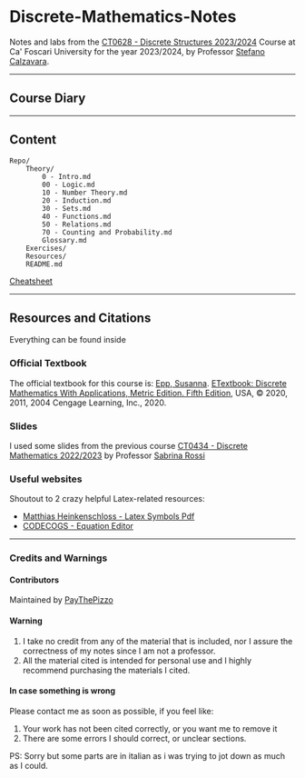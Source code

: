 # Discrete-Mathematics-Notes

Notes and labs from the [CT0628 - Discrete Structures 2023/2024](https://www.unive.it/data/course/493937) Course at Ca' Foscari University for the year 2023/2024, by Professor [Stefano Calzavara](https://www.unive.it/data/persone/5591843).

--- 

## Course Diary

---

## Content

```text
Repo/
    Theory/
        0 - Intro.md
        00 - Logic.md
        10 - Number Theory.md
        20 - Induction.md
        30 - Sets.md
        40 - Functions.md
        50 - Relations.md
        70 - Counting and Probability.md
        Glossary.md
    Exercises/
    Resources/
    README.md

```

[Cheatsheet](https://htmlpreview.github.io/?)

---

## Resources and Citations
Everything can be found inside

### Official Textbook
The official textbook for this course is: [Epp, Susanna](https://condor.depaul.edu/~sepp/). [ETextbook: Discrete Mathematics With Applications, Metric Edition. Fifth Edition](https://condor.depaul.edu/~sepp/DM5e.htm), USA, © 2020, 2011, 2004 Cengage Learning, Inc., 2020.

### Slides
I used some slides from the previous course [CT0434 - Discrete Mathematics 2022/2023](https://www.unive.it/data/insegnamento/379940) by Professor [Sabrina Rossi](https://www.unive.it/data/persone/5590334)

### Useful websites
Shoutout to 2 crazy helpful Latex-related resources:
* [Matthias Heinkenschloss - Latex Symbols Pdf](https://www.cmor-faculty.rice.edu/~heinken/latex/symbols.pdf)
* [CODECOGS - Equation Editor](https://latex.codecogs.com/eqneditor/editor.php)


---
### Credits and Warnings

#### Contributors
Maintained by [PayThePizzo](https://github.com/PayThePizzo)

#### Warning
1. I take no credit from any of the material that is included, nor I assure the correctness of my notes since I am not a professor. 
2. All the material cited is intended for personal use and I highly recommend purchasing the materials I cited. 

#### In case something is wrong
Please contact me as soon as possible, if you feel like:
1. Your work has not been cited correctly, or you want me to remove it
2. There are some errors I should correct, or unclear sections.

PS: Sorry but some parts are in italian as i was trying to jot down as much as I could.